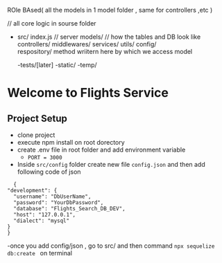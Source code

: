 
ROle BAsed( all the models in 1 model folder , same for controllers ,etc )

// all core logic in sourse folder
- src/
   index.js // server
   models/  // how the tables and DB look like
   controllers/
   middlewares/
   services/
   utils/ 
   config/  
   respository/  method wriitern here by which we access model

  -tests/[later]
  -static/
  -temp/

# Welcome to Flights Service

## Project Setup
  - clone project
  - execute npm install on root dorectory
  - create .env file in root folder and add environment variable 
      - `PORT = 3000 ` 
  - Inside `src/config` folder create new file `config.json` and then add following code of json
  ```
    {
  "development": {
    "username": "DbUserName",
    "password": "YourDbPassword",
    "database": "Flights_Search_DB_DEV",
    "host": "127.0.0.1",
    "dialect": "mysql"
  }
}

  ```

 -once you add config/json , go to src/ and then command `npx sequelize db:create ` on terminal
